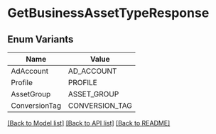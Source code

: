 # GetBusinessAssetTypeResponse

## Enum Variants

| Name | Value |
|---- | -----|
| AdAccount | AD_ACCOUNT |
| Profile | PROFILE |
| AssetGroup | ASSET_GROUP |
| ConversionTag | CONVERSION_TAG |


[[Back to Model list]](../README.md#documentation-for-models) [[Back to API list]](../README.md#documentation-for-api-endpoints) [[Back to README]](../README.md)


